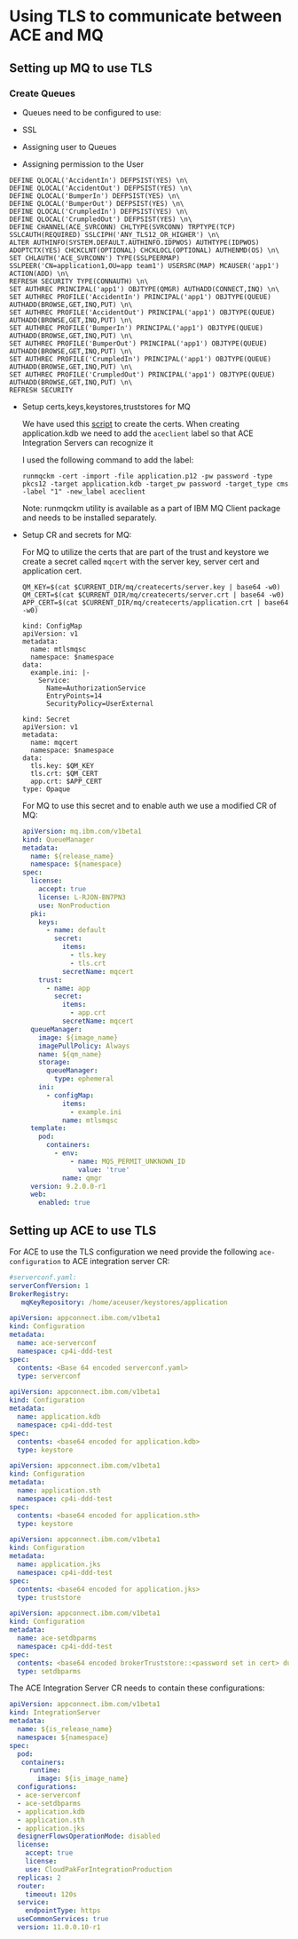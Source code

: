 # Using TLS to communicate between ACE and MQ

## Setting up MQ to use TLS

### Create Queues 
- Queues need to be configured to use:
 
 - SSL
 - Assigning user to Queues
 - Assigning permission to the User

 ```
DEFINE QLOCAL('AccidentIn') DEFPSIST(YES) \n\
DEFINE QLOCAL('AccidentOut') DEFPSIST(YES) \n\
DEFINE QLOCAL('BumperIn') DEFPSIST(YES) \n\
DEFINE QLOCAL('BumperOut') DEFPSIST(YES) \n\
DEFINE QLOCAL('CrumpledIn') DEFPSIST(YES) \n\
DEFINE QLOCAL('CrumpledOut') DEFPSIST(YES) \n\
DEFINE CHANNEL(ACE_SVRCONN) CHLTYPE(SVRCONN) TRPTYPE(TCP) SSLCAUTH(REQUIRED) SSLCIPH('ANY_TLS12_OR_HIGHER') \n\
ALTER AUTHINFO(SYSTEM.DEFAULT.AUTHINFO.IDPWOS) AUTHTYPE(IDPWOS) ADOPTCTX(YES) CHCKCLNT(OPTIONAL) CHCKLOCL(OPTIONAL) AUTHENMD(OS) \n\
SET CHLAUTH('ACE_SVRCONN') TYPE(SSLPEERMAP) SSLPEER('CN=application1,OU=app team1') USERSRC(MAP) MCAUSER('app1') ACTION(ADD) \n\
REFRESH SECURITY TYPE(CONNAUTH) \n\
SET AUTHREC PRINCIPAL('app1') OBJTYPE(QMGR) AUTHADD(CONNECT,INQ) \n\
SET AUTHREC PROFILE('AccidentIn') PRINCIPAL('app1') OBJTYPE(QUEUE) AUTHADD(BROWSE,GET,INQ,PUT) \n\
SET AUTHREC PROFILE('AccidentOut') PRINCIPAL('app1') OBJTYPE(QUEUE) AUTHADD(BROWSE,GET,INQ,PUT) \n\
SET AUTHREC PROFILE('BumperIn') PRINCIPAL('app1') OBJTYPE(QUEUE) AUTHADD(BROWSE,GET,INQ,PUT) \n\
SET AUTHREC PROFILE('BumperOut') PRINCIPAL('app1') OBJTYPE(QUEUE) AUTHADD(BROWSE,GET,INQ,PUT) \n\
SET AUTHREC PROFILE('CrumpledIn') PRINCIPAL('app1') OBJTYPE(QUEUE) AUTHADD(BROWSE,GET,INQ,PUT) \n\
SET AUTHREC PROFILE('CrumpledOut') PRINCIPAL('app1') OBJTYPE(QUEUE) AUTHADD(BROWSE,GET,INQ,PUT) \n\
REFRESH SECURITY
```

- Setup certs,keys,keystores,truststores for MQ
    
    We have used this [script](./createcerts/generate-test-cert.sh) to create the certs.
    When creating application.kdb we need to add the `aceclient` label so that ACE Integration Servers can recognize it

    I used the following command to add the label:

    `runmqckm -cert -import -file application.p12 -pw password -type pkcs12 -target application.kdb -target_pw password -target_type cms -label "1" -new_label aceclient`

    Note: runmqckm utility is available as a part of IBM MQ Client package and needs to be installed separately.

- Setup CR and secrets for MQ:
  
    For MQ to utilize the certs that are part of the trust and keystore we create a secret called `mqcert` with the server key, server cert and application cert.

    ```
    QM_KEY=$(cat $CURRENT_DIR/mq/createcerts/server.key | base64 -w0)
    QM_CERT=$(cat $CURRENT_DIR/mq/createcerts/server.crt | base64 -w0)
    APP_CERT=$(cat $CURRENT_DIR/mq/createcerts/application.crt | base64 -w0)
    
    kind: ConfigMap
    apiVersion: v1
    metadata:
      name: mtlsmqsc
      namespace: $namespace
    data:
      example.ini: |-
        Service:
          Name=AuthorizationService
          EntryPoints=14
          SecurityPolicy=UserExternal

    kind: Secret
    apiVersion: v1
    metadata:
      name: mqcert
      namespace: $namespace
    data:
      tls.key: $QM_KEY
      tls.crt: $QM_CERT
      app.crt: $APP_CERT
    type: Opaque
    ```

    For MQ to use this secret and to enable auth we use a modified CR of MQ:

  ```yaml
  apiVersion: mq.ibm.com/v1beta1
  kind: QueueManager
  metadata:
    name: ${release_name}
    namespace: ${namespace}
  spec:
    license:
      accept: true
      license: L-RJON-BN7PN3
      use: NonProduction
    pki:
      keys:
        - name: default
          secret:
            items:
              - tls.key
              - tls.crt
            secretName: mqcert
      trust:
        - name: app
          secret:
            items:
              - app.crt
            secretName: mqcert
    queueManager:
      image: ${image_name}
      imagePullPolicy: Always
      name: ${qm_name}
      storage:
        queueManager:
          type: ephemeral
      ini:
        - configMap:
            items:
              - example.ini
            name: mtlsmqsc
    template:
      pod:
        containers:
          - env:
              - name: MQS_PERMIT_UNKNOWN_ID
                value: 'true'
            name: qmgr
    version: 9.2.0.0-r1
    web:
      enabled: true
  ```

## Setting up ACE to use TLS

For ACE to use the TLS configuration we need provide the following `ace-configuration` to ACE integration server CR:

```yaml
#serverconf.yaml:
serverConfVersion: 1
BrokerRegistry:
   mqKeyRepository: /home/aceuser/keystores/application

apiVersion: appconnect.ibm.com/v1beta1
kind: Configuration
metadata:
  name: ace-serverconf
  namespace: cp4i-ddd-test
spec:
  contents: <Base 64 encoded serverconf.yaml>
  type: serverconf
```

```yaml
apiVersion: appconnect.ibm.com/v1beta1
kind: Configuration
metadata:
  name: application.kdb
  namespace: cp4i-ddd-test
spec:
  contents: <base64 encoded for application.kdb>
  type: keystore
```
```yaml
apiVersion: appconnect.ibm.com/v1beta1
kind: Configuration
metadata:
  name: application.sth
  namespace: cp4i-ddd-test
spec:
  contents: <base64 encoded for application.sth>
  type: keystore
 ```

```yaml
apiVersion: appconnect.ibm.com/v1beta1
kind: Configuration
metadata:
  name: application.jks
  namespace: cp4i-ddd-test
spec:
  contents: <base64 encoded for application.jks>
  type: truststore
```

```yaml
apiVersion: appconnect.ibm.com/v1beta1
kind: Configuration
metadata:
  name: ace-setdbparms
  namespace: cp4i-ddd-test
spec:
  contents: <base64 encoded brokerTruststore::<password set in cert> dummy <password set in cert>>
  type: setdbparms
```

The ACE Integration Server CR needs to contain these configurations:

```yaml
apiVersion: appconnect.ibm.com/v1beta1
kind: IntegrationServer
metadata:
  name: ${is_release_name}
  namespace: ${namespace}
spec:
  pod:
   containers:
     runtime:
       image: ${is_image_name}
  configurations:
  - ace-serverconf
  - ace-setdbparms
  - application.kdb
  - application.sth
  - application.jks
  designerFlowsOperationMode: disabled
  license:
    accept: true
    license: 
    use: CloudPakForIntegrationProduction
  replicas: 2
  router:
    timeout: 120s
  service:
    endpointType: https
  useCommonServices: true
  version: 11.0.0.10-r1
```




